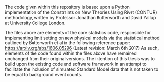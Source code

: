 The code given within this repository is based upon a Python implementation of the Constraints on New Theories Using Rivet (CONTUR) methodology, written by Professor Jonathan Butterworth and David Yallup at University College London.

The files above are elements of the core statistics code, responsible for implementing limit setting on new physical models via the statistical method outlined by Butterworth et al in the following reference paper:
https://arxiv.org/abs/1606.05296 (Latest revision: March 6th 2017)
As such, elements of the code found within the files above have remained unchanged from their original versions. The intention of this thesis was to build upon the existing code and software framework in an attempt to facilitate the inclusion of simulated Standard Model data that is not taken to be equal to background event counts.
